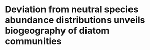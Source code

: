 # Deviation from neutral species abundance distributions unveils biogeography of diatom communities
